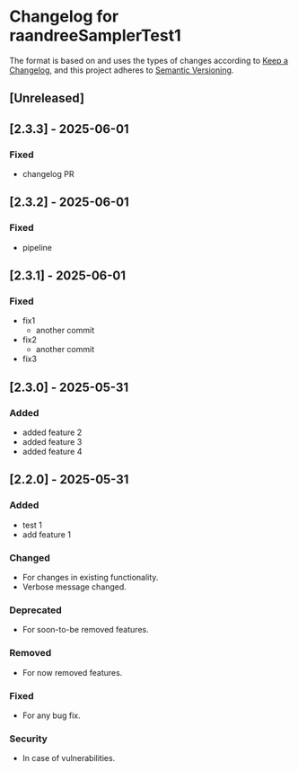 # Changelog for raandreeSamplerTest1

The format is based on and uses the types of changes according to [Keep a Changelog](https://keepachangelog.com/en/1.0.0/),
and this project adheres to [Semantic Versioning](https://semver.org/spec/v2.0.0.html).

## [Unreleased]

## [2.3.3] - 2025-06-01

### Fixed

- changelog PR

## [2.3.2] - 2025-06-01

### Fixed

- pipeline

## [2.3.1] - 2025-06-01

### Fixed

- fix1
  - another commit
- fix2
  - another commit
- fix3

## [2.3.0] - 2025-05-31

### Added

- added feature 2
- added feature 3
- added feature 4

## [2.2.0] - 2025-05-31

### Added

- test 1
- add feature 1

### Changed

- For changes in existing functionality.
- Verbose message changed.

### Deprecated

- For soon-to-be removed features.

### Removed

- For now removed features.

### Fixed

- For any bug fix.

### Security

- In case of vulnerabilities.
